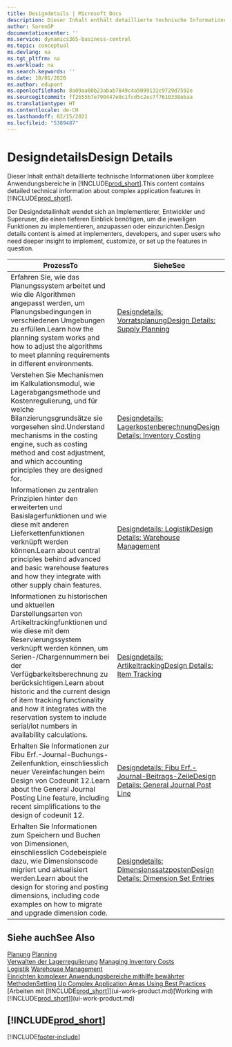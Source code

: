```yaml
---
title: Designdetails | Microsoft Docs
description: Dieser Inhalt enthält detaillierte technische Informationen über komplexe Anwendungsbereiche in  Business Central.
author: SorenGP
documentationcenter: ''
ms.service: dynamics365-business-central
ms.topic: conceptual
ms.devlang: na
ms.tgt_pltfrm: na
ms.workload: na
ms.search.keywords: ''
ms.date: 10/01/2020
ms.author: edupont
ms.openlocfilehash: 8a09aa00b23abab7849c4a5099132c9729d7592e
ms.sourcegitcommit: ff2b55b7e790447e0c1fcd5c2ec7f7610338ebaa
ms.translationtype: HT
ms.contentlocale: de-CH
ms.lasthandoff: 02/15/2021
ms.locfileid: "5389487"
---
```

# <a name="design-details"></a><span data-ttu-id="024f0-103">Designdetails</span><span class="sxs-lookup"><span data-stu-id="024f0-103">Design Details</span></span>
<span data-ttu-id="024f0-104">Dieser Inhalt enthält detaillierte technische Informationen über komplexe Anwendungsbereiche in [!INCLUDE[prod_short](includes/prod_short.md)].</span><span class="sxs-lookup"><span data-stu-id="024f0-104">This content contains detailed technical information about complex application features in [!INCLUDE[prod_short](includes/prod_short.md)].</span></span>  

 <span data-ttu-id="024f0-105">Der Designdetailinhalt wendet sich an Implementierer, Entwickler und Superuser, die einen tieferen Einblick benötigen, um die jeweiligen Funktionen zu implementieren, anzupassen oder einzurichten.</span><span class="sxs-lookup"><span data-stu-id="024f0-105">Design details content is aimed at implementers, developers, and super users who need deeper insight to implement, customize, or set up the features in question.</span></span>  

|<span data-ttu-id="024f0-106">**Prozess**</span><span class="sxs-lookup"><span data-stu-id="024f0-106">**To**</span></span>|<span data-ttu-id="024f0-107">**Siehe**</span><span class="sxs-lookup"><span data-stu-id="024f0-107">**See**</span></span>|  
|------------|-------------|  
|<span data-ttu-id="024f0-108">Erfahren Sie, wie das Planungssystem arbeitet und wie die Algorithmen angepasst werden, um Planungsbedingungen in verschiedenen Umgebungen zu erfüllen.</span><span class="sxs-lookup"><span data-stu-id="024f0-108">Learn how the planning system works and how to adjust the algorithms to meet planning requirements in different environments.</span></span>|[<span data-ttu-id="024f0-109">Designdetails: Vorratsplanung</span><span class="sxs-lookup"><span data-stu-id="024f0-109">Design Details: Supply Planning</span></span>](design-details-supply-planning.md)|  
|<span data-ttu-id="024f0-110">Verstehen Sie Mechanismen im Kalkulationsmodul, wie Lagerabgangsmethode und Kostenregulierung, und für welche Bilanzierungsgrundsätze sie vorgesehen sind.</span><span class="sxs-lookup"><span data-stu-id="024f0-110">Understand mechanisms in the costing engine, such as costing method and cost adjustment, and which accounting principles they are designed for.</span></span>|[<span data-ttu-id="024f0-111">Designdetails: Lagerkostenberechnung</span><span class="sxs-lookup"><span data-stu-id="024f0-111">Design Details: Inventory Costing</span></span>](design-details-inventory-costing.md)|  
|<span data-ttu-id="024f0-112">Informationen zu zentralen Prinzipien hinter den erweiterten und Basislagerfunktionen und wie diese mit anderen Lieferkettenfunktionen verknüpft werden können.</span><span class="sxs-lookup"><span data-stu-id="024f0-112">Learn about central principles behind advanced and basic warehouse features and how they integrate with other supply chain features.</span></span>|[<span data-ttu-id="024f0-113">Designdetails: Logistik</span><span class="sxs-lookup"><span data-stu-id="024f0-113">Design Details: Warehouse Management</span></span>](design-details-warehouse-management.md)|  
|<span data-ttu-id="024f0-114">Informationen zu historischen und aktuellen Darstellungsarten von Artikeltrackingfunktionen und wie diese mit dem Reservierungssystem verknüpft werden können, um Serien-/Chargennummern bei der Verfügbarkeitsberechnung zu berücksichtigen.</span><span class="sxs-lookup"><span data-stu-id="024f0-114">Learn about historic and the current design of item tracking functionality and how it integrates with the reservation system to include serial/lot numbers in availability calculations.</span></span>|[<span data-ttu-id="024f0-115">Designdetails: Artikeltracking</span><span class="sxs-lookup"><span data-stu-id="024f0-115">Design Details: Item Tracking</span></span>](design-details-item-tracking.md)|  
|<span data-ttu-id="024f0-116">Erhalten Sie Informationen zur Fibu Erf.-Journal-Buchungs-Zeilenfunktion, einschliesslich neuer Vereinfachungen beim Design von Codeunit 12.</span><span class="sxs-lookup"><span data-stu-id="024f0-116">Learn about the General Journal Posting Line feature, including recent simplifications to the design of codeunit 12.</span></span>|[<span data-ttu-id="024f0-117">Designdetails: Fibu Erf.-Journal-Beitrags-Zeile</span><span class="sxs-lookup"><span data-stu-id="024f0-117">Design Details: General Journal Post Line</span></span>](design-details-general-journal-post-line.md)|
|<span data-ttu-id="024f0-118">Erhalten Sie Informationen zum Speichern und Buchen von Dimensionen, einschliesslich Codebeispiele dazu, wie Dimensionscode migriert und aktualisiert werden.</span><span class="sxs-lookup"><span data-stu-id="024f0-118">Learn about the design for storing and posting dimensions, including code examples on how to migrate and upgrade dimension code.</span></span>|[<span data-ttu-id="024f0-119">Designdetails: Dimensionssatzposten</span><span class="sxs-lookup"><span data-stu-id="024f0-119">Design Details: Dimension Set Entries</span></span>](design-details-dimension-set-entries.md)| 

## <a name="see-also"></a><span data-ttu-id="024f0-120">Siehe auch</span><span class="sxs-lookup"><span data-stu-id="024f0-120">See Also</span></span>  
 <span data-ttu-id="024f0-121">[Planung](production-planning.md) </span><span class="sxs-lookup"><span data-stu-id="024f0-121">[Planning](production-planning.md) </span></span>  
 <span data-ttu-id="024f0-122">[Verwalten der Lagerregulierung](finance-manage-inventory-costs.md) </span><span class="sxs-lookup"><span data-stu-id="024f0-122">[Managing Inventory Costs](finance-manage-inventory-costs.md) </span></span>  
 <span data-ttu-id="024f0-123">[Logistik](warehouse-manage-warehouse.md) </span><span class="sxs-lookup"><span data-stu-id="024f0-123">[Warehouse Management](warehouse-manage-warehouse.md) </span></span>  
 [<span data-ttu-id="024f0-124">Einrichten komplexer Anwendungsbereiche mithilfe bewährter Methoden</span><span class="sxs-lookup"><span data-stu-id="024f0-124">Setting Up Complex Application Areas Using Best Practices</span></span>](set-up-complex-application-areas-using-best-practices.md)  
 <span data-ttu-id="024f0-125">[Arbeiten mit [!INCLUDE[prod_short](includes/prod_short.md)]](ui-work-product.md)</span><span class="sxs-lookup"><span data-stu-id="024f0-125">[Working with [!INCLUDE[prod_short](includes/prod_short.md)]](ui-work-product.md)</span></span>

 ## [!INCLUDE[prod_short](includes/free_trial_md.md)]  


[!INCLUDE[footer-include](includes/footer-banner.md)]
